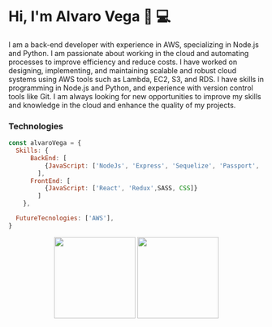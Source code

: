 # Hi, I'm Alvaro Vega 👋 💻
I am a back-end developer with experience in AWS, specializing in Node.js and Python. I am passionate about working in the cloud and automating processes to improve efficiency and reduce costs. I have worked on designing, implementing, and maintaining scalable and robust cloud systems using AWS tools such as Lambda, EC2, S3, and RDS. I have skills in programming in Node.js and Python, and experience with version control tools like Git. I am always looking for new opportunities to improve my skills and knowledge in the cloud and enhance the quality of my projects.

### Technologies
```js
const alvaroVega = {
  Skills: {
      BackEnd: [
          {JavaScript: ['NodeJs', 'Express', 'Sequelize', 'Passport', 'MongoDB', 'NestJS', 'Python', 'Typescript']},
        ],
      FrontEnd: [
          {JavaScript: ['React', 'Redux',SASS, CSS]}
        ]
    },

  FutureTecnologies: ['AWS'],
}
```

<p align= "center">
  <img height= "160" src="https://github-readme-stats.vercel.app/api/top-langs/?username=alvarovega99&count_private=true&layout=compact&langs_count=7&theme=radical" />
  <img height= "160" src="https://github-readme-stats.vercel.app/api?username=alvarovega99&show_icons=true&theme=radical&count_private=true" />
</p>
